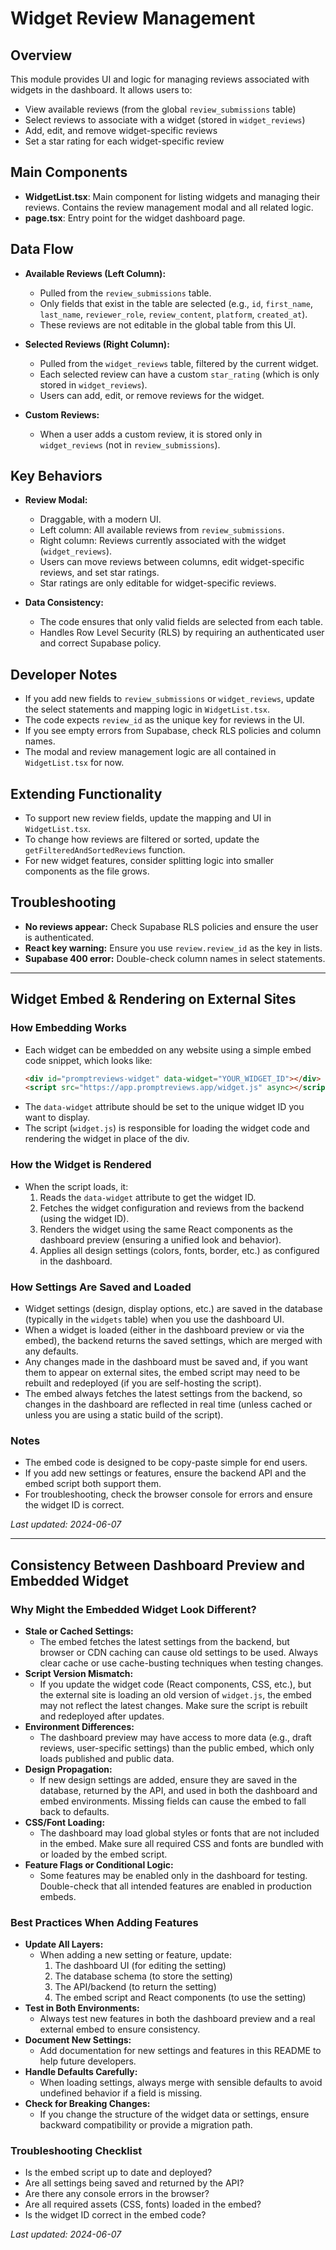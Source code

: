 # Widget Review Management

## Overview
This module provides UI and logic for managing reviews associated with widgets in the dashboard. It allows users to:
- View available reviews (from the global `review_submissions` table)
- Select reviews to associate with a widget (stored in `widget_reviews`)
- Add, edit, and remove widget-specific reviews
- Set a star rating for each widget-specific review

## Main Components
- **WidgetList.tsx**: Main component for listing widgets and managing their reviews. Contains the review management modal and all related logic.
- **page.tsx**: Entry point for the widget dashboard page.

## Data Flow
- **Available Reviews (Left Column):**
  - Pulled from the `review_submissions` table.
  - Only fields that exist in the table are selected (e.g., `id`, `first_name`, `last_name`, `reviewer_role`, `review_content`, `platform`, `created_at`).
  - These reviews are not editable in the global table from this UI.

- **Selected Reviews (Right Column):**
  - Pulled from the `widget_reviews` table, filtered by the current widget.
  - Each selected review can have a custom `star_rating` (which is only stored in `widget_reviews`).
  - Users can add, edit, or remove reviews for the widget.

- **Custom Reviews:**
  - When a user adds a custom review, it is stored only in `widget_reviews` (not in `review_submissions`).

## Key Behaviors
- **Review Modal:**
  - Draggable, with a modern UI.
  - Left column: All available reviews from `review_submissions`.
  - Right column: Reviews currently associated with the widget (`widget_reviews`).
  - Users can move reviews between columns, edit widget-specific reviews, and set star ratings.
  - Star ratings are only editable for widget-specific reviews.

- **Data Consistency:**
  - The code ensures that only valid fields are selected from each table.
  - Handles Row Level Security (RLS) by requiring an authenticated user and correct Supabase policy.

## Developer Notes
- If you add new fields to `review_submissions` or `widget_reviews`, update the select statements and mapping logic in `WidgetList.tsx`.
- The code expects `review_id` as the unique key for reviews in the UI.
- If you see empty errors from Supabase, check RLS policies and column names.
- The modal and review management logic are all contained in `WidgetList.tsx` for now.

## Extending Functionality
- To support new review fields, update the mapping and UI in `WidgetList.tsx`.
- To change how reviews are filtered or sorted, update the `getFilteredAndSortedReviews` function.
- For new widget features, consider splitting logic into smaller components as the file grows.

## Troubleshooting
- **No reviews appear:** Check Supabase RLS policies and ensure the user is authenticated.
- **React key warning:** Ensure you use `review.review_id` as the key in lists.
- **Supabase 400 error:** Double-check column names in select statements.

---

## Widget Embed & Rendering on External Sites

### How Embedding Works
- Each widget can be embedded on any website using a simple embed code snippet, which looks like:
  ```html
  <div id="promptreviews-widget" data-widget="YOUR_WIDGET_ID"></div>
  <script src="https://app.promptreviews.app/widget.js" async></script>
  ```
- The `data-widget` attribute should be set to the unique widget ID you want to display.
- The script (`widget.js`) is responsible for loading the widget code and rendering the widget in place of the div.

### How the Widget is Rendered
- When the script loads, it:
  1. Reads the `data-widget` attribute to get the widget ID.
  2. Fetches the widget configuration and reviews from the backend (using the widget ID).
  3. Renders the widget using the same React components as the dashboard preview (ensuring a unified look and behavior).
  4. Applies all design settings (colors, fonts, border, etc.) as configured in the dashboard.

### How Settings Are Saved and Loaded
- Widget settings (design, display options, etc.) are saved in the database (typically in the `widgets` table) when you use the dashboard UI.
- When a widget is loaded (either in the dashboard preview or via the embed), the backend returns the saved settings, which are merged with any defaults.
- Any changes made in the dashboard must be saved and, if you want them to appear on external sites, the embed script may need to be rebuilt and redeployed (if you are self-hosting the script).
- The embed always fetches the latest settings from the backend, so changes in the dashboard are reflected in real time (unless cached or unless you are using a static build of the script).

### Notes
- The embed code is designed to be copy-paste simple for end users.
- If you add new settings or features, ensure the backend API and the embed script both support them.
- For troubleshooting, check the browser console for errors and ensure the widget ID is correct.

_Last updated: 2024-06-07_

---

## Consistency Between Dashboard Preview and Embedded Widget

### Why Might the Embedded Widget Look Different?
- **Stale or Cached Settings:**
  - The embed fetches the latest settings from the backend, but browser or CDN caching can cause old settings to be used. Always clear cache or use cache-busting techniques when testing changes.
- **Script Version Mismatch:**
  - If you update the widget code (React components, CSS, etc.), but the external site is loading an old version of `widget.js`, the embed may not reflect the latest changes. Make sure the script is rebuilt and redeployed after updates.
- **Environment Differences:**
  - The dashboard preview may have access to more data (e.g., draft reviews, user-specific settings) than the public embed, which only loads published and public data.
- **Design Propagation:**
  - If new design settings are added, ensure they are saved in the database, returned by the API, and used in both the dashboard and embed environments. Missing fields can cause the embed to fall back to defaults.
- **CSS/Font Loading:**
  - The dashboard may load global styles or fonts that are not included in the embed. Make sure all required CSS and fonts are bundled with or loaded by the embed script.
- **Feature Flags or Conditional Logic:**
  - Some features may be enabled only in the dashboard for testing. Double-check that all intended features are enabled in production embeds.

### Best Practices When Adding Features
- **Update All Layers:**
  - When adding a new setting or feature, update:
    1. The dashboard UI (for editing the setting)
    2. The database schema (to store the setting)
    3. The API/backend (to return the setting)
    4. The embed script and React components (to use the setting)
- **Test in Both Environments:**
  - Always test new features in both the dashboard preview and a real external embed to ensure consistency.
- **Document New Settings:**
  - Add documentation for new settings and features in this README to help future developers.
- **Handle Defaults Carefully:**
  - When loading settings, always merge with sensible defaults to avoid undefined behavior if a field is missing.
- **Check for Breaking Changes:**
  - If you change the structure of the widget data or settings, ensure backward compatibility or provide a migration path.

### Troubleshooting Checklist
- Is the embed script up to date and deployed?
- Are all settings being saved and returned by the API?
- Are there any console errors in the browser?
- Are all required assets (CSS, fonts) loaded in the embed?
- Is the widget ID correct in the embed code?

_Last updated: 2024-06-07_ 